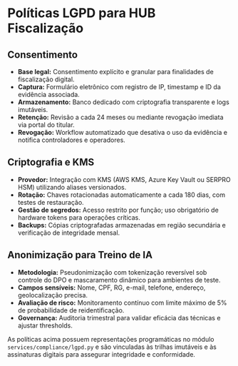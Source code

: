 # Políticas LGPD para HUB Fiscalização

## Consentimento
- **Base legal:** Consentimento explícito e granular para finalidades de fiscalização digital.
- **Captura:** Formulário eletrônico com registro de IP, timestamp e ID da evidência associada.
- **Armazenamento:** Banco dedicado com criptografia transparente e logs imutáveis.
- **Retenção:** Revisão a cada 24 meses ou mediante revogação imediata via portal do titular.
- **Revogação:** Workflow automatizado que desativa o uso da evidência e notifica controladores e operadores.

## Criptografia e KMS
- **Provedor:** Integração com KMS (AWS KMS, Azure Key Vault ou SERPRO HSM) utilizando aliases versionados.
- **Rotação:** Chaves rotacionadas automaticamente a cada 180 dias, com testes de restauração.
- **Gestão de segredos:** Acesso restrito por função; uso obrigatório de hardware tokens para operações críticas.
- **Backups:** Cópias criptografadas armazenadas em região secundária e verificação de integridade mensal.

## Anonimização para Treino de IA
- **Metodologia:** Pseudonimização com tokenização reversível sob controle do DPO e mascaramento dinâmico para ambientes de teste.
- **Campos sensíveis:** Nome, CPF, RG, e-mail, telefone, endereço, geolocalização precisa.
- **Avaliação de risco:** Monitoramento contínuo com limite máximo de 5% de probabilidade de reidentificação.
- **Governança:** Auditoria trimestral para validar eficácia das técnicas e ajustar thresholds.

As políticas acima possuem representações programáticas no módulo `services/compliance/lgpd.py` e são vinculadas
às trilhas imutáveis e às assinaturas digitais para assegurar integridade e conformidade.

